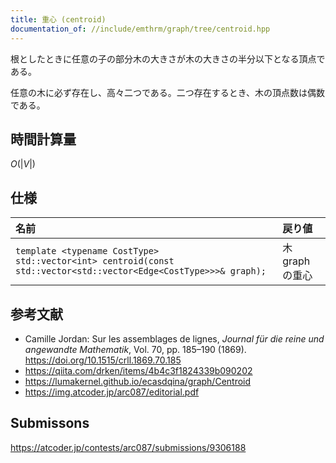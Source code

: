 ```yaml
---
title: 重心 (centroid)
documentation_of: //include/emthrm/graph/tree/centroid.hpp
---
```


根としたときに任意の子の部分木の大きさが木の大きさの半分以下となる頂点である。

任意の木に必ず存在し、高々二つである。二つ存在するとき、木の頂点数は偶数である。


## 時間計算量

$O(\lvert V \rvert)$


## 仕様

|名前|戻り値|
|:--|:--|
|`template <typename CostType>`<br>`std::vector<int> centroid(const std::vector<std::vector<Edge<CostType>>>& graph);`|木 $\mathrm{graph}$ の重心|


## 参考文献

- Camille Jordan: Sur les assemblages de lignes, *Journal für die reine und angewandte Mathematik*, Vol. 70, pp. 185–190 (1869). https://doi.org/10.1515/crll.1869.70.185
- https://qiita.com/drken/items/4b4c3f1824339b090202
- https://lumakernel.github.io/ecasdqina/graph/Centroid
- https://img.atcoder.jp/arc087/editorial.pdf


## Submissons

https://atcoder.jp/contests/arc087/submissions/9306188
